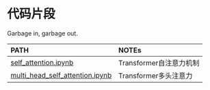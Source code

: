 # 代码片段

Garbage in, garbage out.


| PATH | NOTEs |
| :-- | :-- |
| [self_attention.ipynb](./self_attention.ipynb) | Transformer自注意力机制 |
| [multi_head_self_attention.ipynb](./multi_head_self_attention.ipynb) | Transformer多头注意力 |

